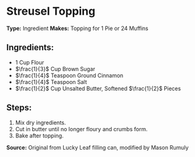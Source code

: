 # Streusel Topping

**Type:** Ingredient
**Makes:** Topping for 1 Pie or 24 Muffins

## Ingredients:
- 1 Cup Flour
- $\frac{1}{3}$ Cup Brown Sugar
- $\frac{1}{4}$ Teaspoon Ground Cinnamon
- $\frac{1}{4}$ Teaspoon Salt
- $\frac{1}{2}$ Cup Unsalted Butter, Softened $\frac{1}{2}$ Pieces

## Steps:
1. Mix dry ingredients.
2. Cut in butter until no longer floury and crumbs form.
3. Bake after topping.

**Source:** Original from Lucky Leaf filling can, modified by Mason Rumuly
